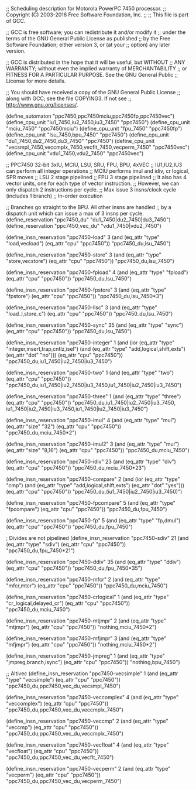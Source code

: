 ;; Scheduling description for Motorola PowerPC 7450 processor.
;;   Copyright (C) 2003-2016 Free Software Foundation, Inc.
;;
;; This file is part of GCC.

;; GCC is free software; you can redistribute it and/or modify it
;; under the terms of the GNU General Public License as published
;; by the Free Software Foundation; either version 3, or (at your
;; option) any later version.

;; GCC is distributed in the hope that it will be useful, but WITHOUT
;; ANY WARRANTY; without even the implied warranty of MERCHANTABILITY
;; or FITNESS FOR A PARTICULAR PURPOSE.  See the GNU General Public
;; License for more details.

;; You should have received a copy of the GNU General Public License
;; along with GCC; see the file COPYING3.  If not see
;; <http://www.gnu.org/licenses/>.

(define_automaton "ppc7450,ppc7450mciu,ppc7450fp,ppc7450vec")
(define_cpu_unit "iu1_7450,iu2_7450,iu3_7450" "ppc7450")
(define_cpu_unit "mciu_7450" "ppc7450mciu")
(define_cpu_unit "fpu_7450" "ppc7450fp")
(define_cpu_unit "lsu_7450,bpu_7450" "ppc7450")
(define_cpu_unit "du1_7450,du2_7450,du3_7450" "ppc7450")
(define_cpu_unit "vecsmpl_7450,veccmplx_7450,vecflt_7450,vecperm_7450" "ppc7450vec")
(define_cpu_unit "vdu1_7450,vdu2_7450" "ppc7450vec")


;; PPC7450  32-bit 3xIU, MCIU, LSU, SRU, FPU, BPU, 4xVEC
;; IU1,IU2,IU3 can perform all integer operations
;; MCIU performs imul and idiv, cr logical, SPR moves
;; LSU 2 stage pipelined
;; FPU 3 stage pipelined
;; It also has 4 vector units, one for each type of vector instruction.
;; However, we can only dispatch 2 instructions per cycle. 
;; Max issue 3 insns/clock cycle (includes 1 branch)
;; In-order execution

;; Branches go straight to the BPU.  All other insns are handled
;; by a dispatch unit which can issue a max of 3 insns per cycle.
(define_reservation "ppc7450_du" "du1_7450|du2_7450|du3_7450")
(define_reservation "ppc7450_vec_du" "vdu1_7450|vdu2_7450")

(define_insn_reservation "ppc7450-load" 3
  (and (eq_attr "type" "load,vecload")
       (eq_attr "cpu" "ppc7450"))
  "ppc7450_du,lsu_7450")

(define_insn_reservation "ppc7450-store" 3
  (and (eq_attr "type" "store,vecstore")
       (eq_attr "cpu" "ppc7450"))
  "ppc7450_du,lsu_7450")

(define_insn_reservation "ppc7450-fpload" 4
  (and (eq_attr "type" "fpload")
       (eq_attr "cpu" "ppc7450"))
  "ppc7450_du,lsu_7450")

(define_insn_reservation "ppc7450-fpstore" 3
  (and (eq_attr "type" "fpstore")
       (eq_attr "cpu" "ppc7450"))
  "ppc7450_du,lsu_7450*3")

(define_insn_reservation "ppc7450-llsc" 3
  (and (eq_attr "type" "load_l,store_c")
       (eq_attr "cpu" "ppc7450"))
  "ppc7450_du,lsu_7450")

(define_insn_reservation "ppc7450-sync" 35
  (and (eq_attr "type" "sync")
       (eq_attr "cpu" "ppc7450"))
  "ppc7450_du,lsu_7450")

(define_insn_reservation "ppc7450-integer" 1
  (and (ior (eq_attr "type" "integer,insert,trap,cntlz,isel")
	    (and (eq_attr "type" "add,logical,shift,exts")
		 (eq_attr "dot" "no")))
       (eq_attr "cpu" "ppc7450"))
  "ppc7450_du,iu1_7450|iu2_7450|iu3_7450")

(define_insn_reservation "ppc7450-two" 1
  (and (eq_attr "type" "two")
       (eq_attr "cpu" "ppc7450"))
  "ppc7450_du,iu1_7450|iu2_7450|iu3_7450,iu1_7450|iu2_7450|iu3_7450")

(define_insn_reservation "ppc7450-three" 1
  (and (eq_attr "type" "three")
       (eq_attr "cpu" "ppc7450"))
  "ppc7450_du,iu1_7450|iu2_7450|iu3_7450,\
   iu1_7450|iu2_7450|iu3_7450,iu1_7450|iu2_7450|iu3_7450")

(define_insn_reservation "ppc7450-imul" 4
  (and (eq_attr "type" "mul")
       (eq_attr "size" "32")
       (eq_attr "cpu" "ppc7450"))
  "ppc7450_du,mciu_7450*2")

(define_insn_reservation "ppc7450-imul2" 3
  (and (eq_attr "type" "mul")
       (eq_attr "size" "8,16")
       (eq_attr "cpu" "ppc7450"))
  "ppc7450_du,mciu_7450")

(define_insn_reservation "ppc7450-idiv" 23
  (and (eq_attr "type" "div")
       (eq_attr "cpu" "ppc7450"))
  "ppc7450_du,mciu_7450*23")

(define_insn_reservation "ppc7450-compare" 2
  (and (ior (eq_attr "type" "cmp")
	    (and (eq_attr "type" "add,logical,shift,exts")
		 (eq_attr "dot" "yes")))
       (eq_attr "cpu" "ppc7450"))
  "ppc7450_du,(iu1_7450|iu2_7450|iu3_7450)")

(define_insn_reservation "ppc7450-fpcompare" 5
  (and (eq_attr "type" "fpcompare")
       (eq_attr "cpu" "ppc7450"))
  "ppc7450_du,fpu_7450")

(define_insn_reservation "ppc7450-fp" 5
  (and (eq_attr "type" "fp,dmul")
       (eq_attr "cpu" "ppc7450"))
  "ppc7450_du,fpu_7450")

; Divides are not pipelined
(define_insn_reservation "ppc7450-sdiv" 21
  (and (eq_attr "type" "sdiv")
       (eq_attr "cpu" "ppc7450"))
  "ppc7450_du,fpu_7450*21")

(define_insn_reservation "ppc7450-ddiv" 35
  (and (eq_attr "type" "ddiv")
       (eq_attr "cpu" "ppc7450"))
  "ppc7450_du,fpu_7450*35")

(define_insn_reservation "ppc7450-mfcr" 2
  (and (eq_attr "type" "mfcr,mtcr")
       (eq_attr "cpu" "ppc7450"))
  "ppc7450_du,mciu_7450")

(define_insn_reservation "ppc7450-crlogical" 1
  (and (eq_attr "type" "cr_logical,delayed_cr")
       (eq_attr "cpu" "ppc7450"))
  "ppc7450_du,mciu_7450")

(define_insn_reservation "ppc7450-mtjmpr" 2
  (and (eq_attr "type" "mtjmpr")
       (eq_attr "cpu" "ppc7450"))
  "nothing,mciu_7450*2")

(define_insn_reservation "ppc7450-mfjmpr" 3
  (and (eq_attr "type" "mfjmpr")
       (eq_attr "cpu" "ppc7450"))
  "nothing,mciu_7450*2")

(define_insn_reservation "ppc7450-jmpreg" 1
  (and (eq_attr "type" "jmpreg,branch,isync")
       (eq_attr "cpu" "ppc7450"))
  "nothing,bpu_7450")

;; Altivec
(define_insn_reservation "ppc7450-vecsimple" 1
  (and (eq_attr "type" "vecsimple")
       (eq_attr "cpu" "ppc7450"))
  "ppc7450_du,ppc7450_vec_du,vecsmpl_7450")

(define_insn_reservation "ppc7450-veccomplex" 4
  (and (eq_attr "type" "veccomplex")
       (eq_attr "cpu" "ppc7450"))
  "ppc7450_du,ppc7450_vec_du,veccmplx_7450")

(define_insn_reservation "ppc7450-veccmp" 2
  (and (eq_attr "type" "veccmp")
       (eq_attr "cpu" "ppc7450"))
  "ppc7450_du,ppc7450_vec_du,veccmplx_7450")

(define_insn_reservation "ppc7450-vecfloat" 4
  (and (eq_attr "type" "vecfloat")
       (eq_attr "cpu" "ppc7450"))
  "ppc7450_du,ppc7450_vec_du,vecflt_7450")

(define_insn_reservation "ppc7450-vecperm" 2
  (and (eq_attr "type" "vecperm")
       (eq_attr "cpu" "ppc7450"))
  "ppc7450_du,ppc7450_vec_du,vecperm_7450")


